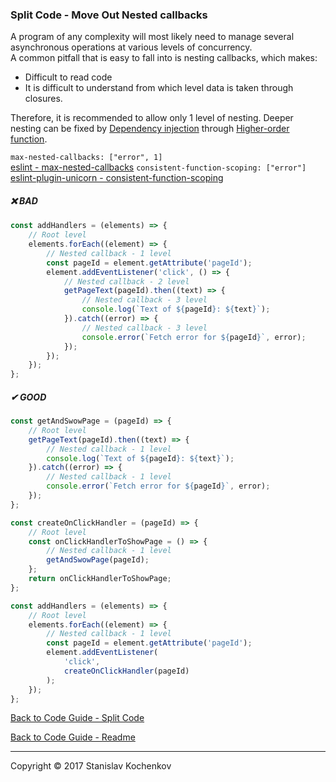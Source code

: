 ### Split Code - Move Out Nested callbacks

A program of any complexity will most likely need to manage several asynchronous operations at various levels of
concurrency.  
A common pitfall that is easy to fall into is nesting callbacks, which makes:

* Difficult to read code
* It is difficult to understand from which level data is taken through closures.

Therefore, it is recommended to allow only 1 level of nesting.
Deeper nesting can be fixed by
[Dependency injection](https://en.wikipedia.org/wiki/Dependency_injection) through
[Higher-order function](https://en.wikipedia.org/wiki/Higher-order_function#JavaScript).

`max-nested-callbacks: ["error", 1]`  
[eslint - max-nested-callbacks](https://eslint.org/docs/latest/rules/max-nested-callbacks)
`consistent-function-scoping: ["error"]`  
[eslint-plugin-unicorn - consistent-function-scoping](https://github.com/sindresorhus/eslint-plugin-unicorn/blob/main/docs/rules/consistent-function-scoping.md)

##### ❌ BAD

```javascript
const addHandlers = (elements) => {
    // Root level 
    elements.forEach((element) => {
        // Nested callback - 1 level 
        const pageId = element.getAttribute('pageId');
        element.addEventListener('click', () => {
            // Nested callback - 2 level 
            getPageText(pageId).then((text) => {
                // Nested callback - 3 level 
                console.log(`Text of ${pageId}: ${text}`);
            }).catch((error) => {
                // Nested callback - 3 level 
                console.error(`Fetch error for ${pageId}`, error);
            });
        });
    });
};
```

##### ✔ GOOD

```javascript
const getAndSwowPage = (pageId) => {
    // Root level 
    getPageText(pageId).then((text) => {
        // Nested callback - 1 level 
        console.log(`Text of ${pageId}: ${text}`);
    }).catch((error) => {
        // Nested callback - 1 level 
        console.error(`Fetch error for ${pageId}`, error);
    });
};

const createOnClickHandler = (pageId) => {
    // Root level 
    const onClickHandlerToShowPage = () => {
        // Nested callback - 1 level 
        getAndSwowPage(pageId);
    };
    return onClickHandlerToShowPage;
};

const addHandlers = (elements) => {
    // Root level 
    elements.forEach((element) => {
        // Nested callback - 1 level 
        const pageId = element.getAttribute('pageId');
        element.addEventListener(
            'click',
            createOnClickHandler(pageId)
        );
    });
};
```

[Back to Code Guide - Split Code](https://github.com/UserBug/codeGuide/tree/v2/docs/splitCode/index.md)

[Back to Code Guide - Readme](https://github.com/UserBug/codeGuide/tree/v2)

---
Copyright © 2017 Stanislav Kochenkov 